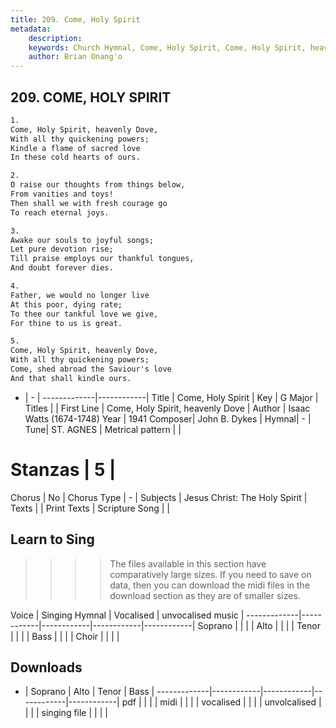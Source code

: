 ```yaml
---
title: 209. Come, Holy Spirit
metadata:
    description: 
    keywords: Church Hymnal, Come, Holy Spirit, Come, Holy Spirit, heavenly Dove, 
    author: Brian Onang'o
---
```



## 209. COME, HOLY SPIRIT

```txt
1.
Come, Holy Spirit, heavenly Dove, 
With all thy quickening powers; 
Kindle a flame of sacred love 
In these cold hearts of ours. 

2.
O raise our thoughts from things below, 
From vanities and toys! 
Then shall we with fresh courage go 
To reach eternal joys. 

3.
Awake our souls to joyful songs; 
Let pure devotion rise; 
Till praise employs our thankful tongues, 
And doubt forever dies. 

4.
Father, we would no longer live 
At this poor, dying rate; 
To thee our tankful love we give, 
For thine to us is great. 

5.
Come, Holy Spirit, heavenly Dove, 
With all thy quickening powers; 
Come, shed abroad the Saviour's love 
And that shall kindle ours.

```

- |   -  |
-------------|------------|
Title | Come, Holy Spirit |
Key | G Major |
Titles |  |
First Line | Come, Holy Spirit, heavenly Dove |
Author | Isaac Watts (1674-1748)
Year | 1941
Composer| John B. Dykes |
Hymnal|  - |
Tune| ST. AGNES |
Metrical pattern | |
# Stanzas | 5 |
Chorus | No |
Chorus Type | - |
Subjects | Jesus Christ: The Holy Spirit |
Texts |  |
Print Texts | 
Scripture Song |  |
  
## Learn to Sing

>>>> The files available in this section have comparatively large sizes. If you need to save on data, then you can download the midi files in the download section as they are of smaller sizes.

Voice |  Singing Hymnal | Vocalised | unvocalised music |
-------------|------------|------------|------------|------------|
Soprano | | | |
Alto | | | |
Tenor | | | |
Bass | | | |
Choir | | | |

## Downloads

- |  Soprano | Alto | Tenor | Bass |
-------------|------------|------------|------------|------------|
pdf | | | |
midi | | | |
vocalised | | | |
unvolcalised | | | |
singing file | | | |
  
